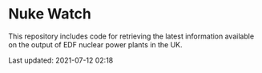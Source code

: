 # Nuke Watch

This repository includes code for retrieving the latest information available on the output of EDF nuclear power plants in the UK.

Last updated: 2021-07-12 02:18
